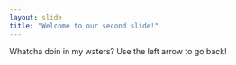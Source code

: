 ```yaml
---
layout: slide
title: "Welcome to our second slide!"
---
```

Whatcha doin in my waters?
Use the left arrow to go back!
